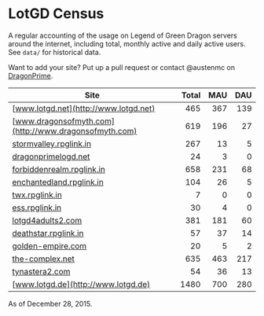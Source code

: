 # LotGD Census
A regular accounting of the usage on Legend of Green Dragon servers around the internet, including total, monthly active and daily active users. See `data/` for historical data.

Want to add your site? Put up a pull request or contact @austenmc on [DragonPrime](http://dragonprime.net).


Site | Total | MAU | DAU
--- | ---:| ---:| ---:
[www.lotgd.net](http://www.lotgd.net)|465|367|139
[www.dragonsofmyth.com](http://www.dragonsofmyth.com)|619|196|27
[stormvalley.rpglink.in](http://stormvalley.rpglink.in)|267|13|5
[dragonprimelogd.net](http://dragonprimelogd.net)|24|3|0
[forbiddenrealm.rpglink.in](http://forbiddenrealm.rpglink.in)|658|231|68
[enchantedland.rpglink.in](http://enchantedland.rpglink.in)|104|26|5
[twx.rpglink.in](http://twx.rpglink.in)|7|0|0
[ess.rpglink.in](http://ess.rpglink.in)|30|4|0
[lotgd4adults2.com](http://lotgd4adults2.com)|381|181|60
[deathstar.rpglink.in](http://deathstar.rpglink.in)|57|37|14
[golden-empire.com](http://golden-empire.com)|20|5|2
[the-complex.net](http://the-complex.net)|635|463|217
[tynastera2.com](http://tynastera2.com)|54|36|13
[www.lotgd.de](http://www.lotgd.de)|1480|700|280

As of December 28, 2015.
